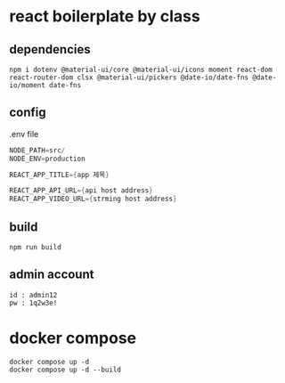 # react boilerplate by class

## dependencies

```shell
npm i dotenv @material-ui/core @material-ui/icons moment react-dom react-router-dom clsx @material-ui/pickers @date-io/date-fns @date-io/moment date-fns
```

## config

.env file

```s
NODE_PATH=src/
NODE_ENV=production

REACT_APP_TITLE={app 제목}

REACT_APP_API_URL={api host address}
REACT_APP_VIDEO_URL={strming host address}

```

## build

```
npm run build
```

## admin account

```
id : admin12
pw : 1q2w3e!
```

# docker compose

```
docker compose up -d
docker compose up -d --build
```
